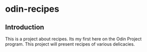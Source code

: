# odin-recipes

Introduction
-------------
This is a project about recipes. Its my first here on the Odin Project program. 
This project will present recipes of various delicacies. 